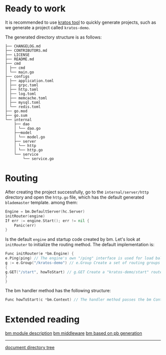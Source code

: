 # Ready to work

It is recommended to use [kratos tool](kratos-tool.md) to quickly generate projects, such as we generate a project called `kratos-demo`.

The generated directory structure is as follows:
```
├── CHANGELOG.md
├── CONTRIBUTORS.md
├── LICENSE
├── README.md
├── cmd
│ ├── cmd
│ └── main.go
├── configs
│ ├── application.toml
│ ├── grpc.toml
│ ├── http.toml
│ ├── log.toml
│ ├── memcache.toml
│ ├── mysql.toml
│ └── redis.toml
├── go.mod
├── go.sum
└── internal
    ├── dao
    │ └── dao.go
    ├──model
    │ └── model.go
    ├── server
    │ └── http
    │ └── http.go
    └── service
        └── service.go
```

# Routing

After creating the project successfully, go to the `internal/server/http` directory and open the `http.go` file, which has the default generated `blademaster` template. among them:
```go
Engine = bm.DefaultServer(hc.Server)
initRouter(engine)
If err := engine.Start(); err != nil {
    Panic(err)
}
```
Is the default `engine` and startup code created by bm. Let's look at `initRouter` to initialize the routing method. The default implementation is:
```go
Func initRouter(e *bm.Engine) {
e.Ping(ping) // The engine's own "/ping" interface is used for load balancing detection service health status.
g := e.Group("/kratos-demo") // e.Group Create a set of routing groups starting with "/kratos-demo"
{
g.GET("/start", howToStart) // g.GET Create a "kratos-demo/start" route. By default, the Handler is the howToStart method.
}
}
```

The bm handler method has the following structure:
```go
Func howToStart(c *bm.Context) // The handler method passes the bm Context object by default.
```

# Extended reading

[bm module description](blademaster-mod.md) [bm middleware](blademaster-mid.md) [bm based on pb generation](blademaster-pb.md)

-------------

[document directory tree](summary.md)